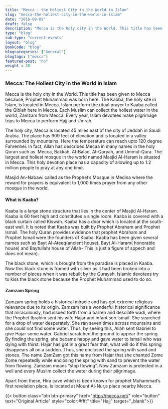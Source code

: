 ```yaml
--- 
title: "Mecca - the Holiest City in the World in Islam" 
slug: "mecca-the-holiest-city-in-the-world-in-islam"
date: "2016-09-09" 
draft: false 
description: "Mecca is the holy city in the World. This title has been given to Mecca because, Prophet Muhammad was born here." 
type: "blog"
sub-type: "current-events" 
layout: "blog" 
BookCode: "blog"
blogcategories: ["General"]
blogtags: ["mecca"]
featured-post: "no"
weight : 20 
---  
```

 ### Mecca: The Holiest City in the World in Islam

Mecca is the holy city in the World. This title has been given to Mecca because, Prophet Muhammad was born here. The Kabba, the holy site in Islam, is located in Mecca. Islam perform the ritual prayer to Kaaba called the Qiblah here in Mecca. Each Muslim can collect the holiest water in the world, Zamzam from Mecca. Every year, Islam devotees make pilgrimage trips to Mecca to perform Hajj and Umrah. 

The holy city, Mecca is located 45 miles east of the city of Jeddah in Saudi Arabia. The place has 909 feet of elevation and is located in a valley surrounded by mountains. Here the temperature can reach upto 120 degree Fahrenhei. In fact, Allah has described Mecaa in many names in the holy Quran such as  Mecca, Bakkah, Al-Balad, Al-Qaryah, and Ummul-Qura. The largest and holiest mosque in the world named Masjid Al-Haram is situated in Mecca. This holy devotion place has a capacity of allowing up to 1.2 million people to pray at any one time. 

Masjid An-Nabawi called as the Prophet’s Mosque in Medina where the reward for prayers is equivalent to 1,000 times prayer from any other mosque in the world.

#### What is Kaaba?

Kaaba is a large stone structure that lies in the center of Masjid Al-Haram. Kaaba is 60 feet high and constitutes a single room. Kaaba is covered with a black curtain called Kiswah. Kaaba has a door which is located at the south-east wall. It is noted that Kaaba was built by Prophet Abraham and Prophet Ismail. The holy Quran provides evidence that prophet Abraham and Prophet Ismail were the founders of Kaaba. Kaaba has been given several names such as Bayt Al-Ateeq(ancient house), Bayt Al-Haram( honorable house) and Baytullah( house of Allah- This is just a figure of sppech and does not mean).

The black stone, which is brought from the paradise is placed in Kaaba. Now this black stone is framed with silver as it had been broken into a number of pieces when it was rebuilt by the Quraysh. Islamic devotees try to kiss the black stone because the Prophet Muhammad used to do so. 

#### Zamzam Spring

Zamzam spring holds a historical miracle and has got extreme religious relevance due to its origin. Zamzam has a wonderful historical significance that miraculously, had issued forth from a barren and desolate wadi, where the Prophet Ibrahim sent his wife Hajar and infant son Ismail. She searched for a drop of water desperately. She ran seven times across mountains and she could not find some water. Thus, by seeing this, Allah sent Gabriel to give Hajar some water. Gabriel scratched the ground to appear the spring. By finding the spring, she became happy and gave water to Ismail who was dying with thirst. Hajar has got in a great fear that, what will do if this spring disappears all on a sudden. Thus, she enclosed the spring with sand and stones. The name ZamZam got this name from Hajar that she chanted Zome Zome repeatedly while enclosing the spring with sand to prevent the water from flowing. Zamzam means “stop flowing”. Now Zamzam is protected in a well and every Muslim collect the water during their pilgrimage. 

Apart from these, Hira cave which is been known for prophet Muhammad’s first revelation place, is located at Mount Al-Nur,a place nearby Mecca. 

{{< button class="btn btn-primary" href="http://mecca.net/" role="button" text="Original Article" style="color:#fff;" title="Hajj" target="_blank">}}